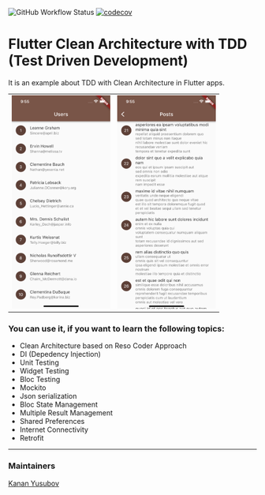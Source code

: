 ![GitHub Workflow Status](https://img.shields.io/github/workflow/status/thisisyusub/tdd-learn-example/Coverage)
[![codecov](https://codecov.io/gh/thisisyusub/tdd-learn-example/branch/master/graph/badge.svg)](https://app.codecov.io/gh/thisisyusub/tdd-learn-example)

# Flutter Clean Architecture with TDD (Test Driven Development)

It is an example about TDD with Clean Architecture in Flutter apps. 

<div style="text-align: center">
    <table>
        <tr>
            <td style="text-align: center">
                    <img src="screenshots/users.png" width="200"/>
            </td>            
            <td style="text-align: center">
                    <img src="screenshots/user_posts.png"" width="200"/>
            </td>     
        </tr>
    </table>
</div>

### You can use it, if you want to learn the following topics:

- Clean Architecture based on Reso Coder Approach
- DI (Depedency Injection)
- Unit Testing
- Widget Testing
- Bloc Testing
- Mockito
- Json serialization
- Bloc State Management
- Multiple Result Management
- Shared Preferences
- Internet Connectivity
- Retrofit

<hr>

### Maintainers

[Kanan Yusubov](https://www.github.com/thisisyusub)
